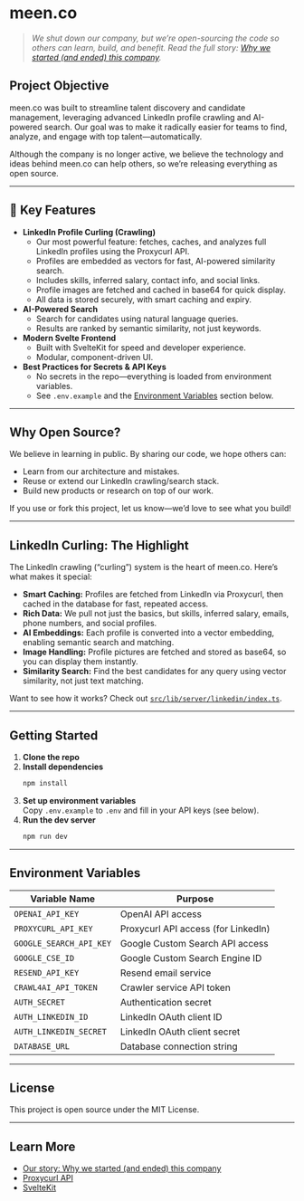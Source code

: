 # meen.co

> _We shut down our company, but we’re open-sourcing the code so others can learn, build, and benefit. Read the full story: [Why we started (and ended) this company](https://blog.hash8m.com/startedcompany.html)._

## Project Objective

meen.co was built to streamline talent discovery and candidate management, leveraging advanced LinkedIn profile crawling and AI-powered search. Our goal was to make it radically easier for teams to find, analyze, and engage with top talent—automatically.

Although the company is no longer active, we believe the technology and ideas behind meen.co can help others, so we’re releasing everything as open source.

---

## 🚀 Key Features

- **LinkedIn Profile Curling (Crawling)**
  - Our most powerful feature: fetches, caches, and analyzes full LinkedIn profiles using the Proxycurl API.
  - Profiles are embedded as vectors for fast, AI-powered similarity search.
  - Includes skills, inferred salary, contact info, and social links.
  - Profile images are fetched and cached in base64 for quick display.
  - All data is stored securely, with smart caching and expiry.
- **AI-Powered Search**
  - Search for candidates using natural language queries.
  - Results are ranked by semantic similarity, not just keywords.
- **Modern Svelte Frontend**
  - Built with SvelteKit for speed and developer experience.
  - Modular, component-driven UI.
- **Best Practices for Secrets & API Keys**
  - No secrets in the repo—everything is loaded from environment variables.
  - See `.env.example` and the [Environment Variables](#environment-variables) section below.

---

## Why Open Source?

We believe in learning in public. By sharing our code, we hope others can:
- Learn from our architecture and mistakes.
- Reuse or extend our LinkedIn crawling/search stack.
- Build new products or research on top of our work.

If you use or fork this project, let us know—we’d love to see what you build!

---

## LinkedIn Curling: The Highlight

The LinkedIn crawling (“curling”) system is the heart of meen.co. Here’s what makes it special:

- **Smart Caching:** Profiles are fetched from LinkedIn via Proxycurl, then cached in the database for fast, repeated access.
- **Rich Data:** We pull not just the basics, but skills, inferred salary, emails, phone numbers, and social profiles.
- **AI Embeddings:** Each profile is converted into a vector embedding, enabling semantic search and matching.
- **Image Handling:** Profile pictures are fetched and stored as base64, so you can display them instantly.
- **Similarity Search:** Find the best candidates for any query using vector similarity, not just text matching.

Want to see how it works? Check out [`src/lib/server/linkedin/index.ts`](src/lib/server/linkedin/index.ts).

---

## Getting Started

1. **Clone the repo**
2. **Install dependencies**
   ```bash
   npm install
   ```
3. **Set up environment variables**  
   Copy `.env.example` to `.env` and fill in your API keys (see below).
4. **Run the dev server**
   ```bash
   npm run dev
   ```

---

## Environment Variables

| Variable Name           | Purpose                                 |
|------------------------|-----------------------------------------|
| `OPENAI_API_KEY`       | OpenAI API access                       |
| `PROXYCURL_API_KEY`    | Proxycurl API access (for LinkedIn)     |
| `GOOGLE_SEARCH_API_KEY`| Google Custom Search API access         |
| `GOOGLE_CSE_ID`        | Google Custom Search Engine ID          |
| `RESEND_API_KEY`       | Resend email service                    |
| `CRAWL4AI_API_TOKEN`   | Crawler service API token               |
| `AUTH_SECRET`          | Authentication secret                   |
| `AUTH_LINKEDIN_ID`     | LinkedIn OAuth client ID                |
| `AUTH_LINKEDIN_SECRET` | LinkedIn OAuth client secret            |
| `DATABASE_URL`         | Database connection string              |

---

## License

This project is open source under the MIT License.

---

## Learn More

- [Our story: Why we started (and ended) this company](https://blog.hash8m.com/startedcompany.html)
- [Proxycurl API](https://nubela.co/proxycurl/)
- [SvelteKit](https://kit.svelte.dev/)
